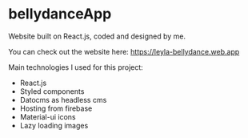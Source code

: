 # bellydanceApp
Website built on React.js, coded and designed by me.

You can check out the website here: https://leyla-bellydance.web.app

Main technologies I used for this project:
- React.js
- Styled components
- Datocms as headless cms
- Hosting from firebase
- Material-ui icons
- Lazy loading images

